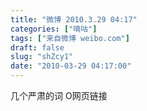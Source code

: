 ```yaml
---
title: "微博 2010.3.29 04:17"
categories: ["嘀咕"]
tags: ["来自微博 weibo.com"]
draft: false
slug: "shZcy1"
date: "2010-03-29 04:17:00"
---
```


<p>几个严肃的词  O网页链接 ​​​​</p>

